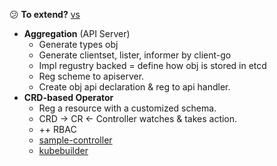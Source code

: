 :confused: **To extend?** [vs](https://kubernetes.io/docs/concepts/extend-kubernetes/api-extension/custom-resources/#comparing-ease-of-use)

- **Aggregation** (API Server)
  - Generate types obj
  - Generate clientset, lister, informer by client-go
  - Impl regustry backed = define how obj is stored in etcd
  - Reg scheme to apiserver.
  - Create obj api declaration & reg to api handler.
- **CRD-based Operator**
  - Reg a resource with a customized schema.
  - CRD → CR ← Controller watches & takes action.
  - ++ RBAC
  - [sample-controller](https://github.com/kubernetes/sample-controller)
  - [kubebuilder](https://github.com/kubernetes-sigs/kubebuilder)